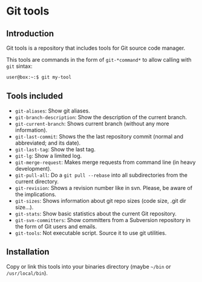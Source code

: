 # Git tools #

## Introduction ##

Git tools is a repository that includes tools for Git source code manager.

This tools are commands in the form of `git-*command*` to allow calling with `git` sintax:

```bash
user@box:~:$ git my-tool
```
## Tools included ##

* `git-aliases`: Show git aliases.
* `git-branch-description`: Show the description of the current branch.
* `git-current-branch`: Shows current branch (without any more information).
* `git-last-commit`: Shows the the last repository commit (normal and abbreviated; and its date).
* `git-last-tag`: Show the last tag.
* `git-lg`: Show a limited log.
* `git-merge-request`: Makes merge requests from command line (in heavy development).
* `git-pull-all`: Do a `git pull --rebase` into all subdirectories from the current directory.
* `git-revision`: Shows a revision number like in svn. Please, be aware of the implications.
* `git-sizes`: Shows information about git repo sizes (code size, .git dir size...).
* `git-stats`: Show basic statistics about the current Git repository.
* `git-svn-committers`: Show committers from a Subversion repository in the form of Git users and emails.
* `git-tools`: Not executable script. Source it to use git utilities.

## Installation ##

Copy or link this tools into your binaries directory (maybe `~/bin` or `/usr/local/bin`).
